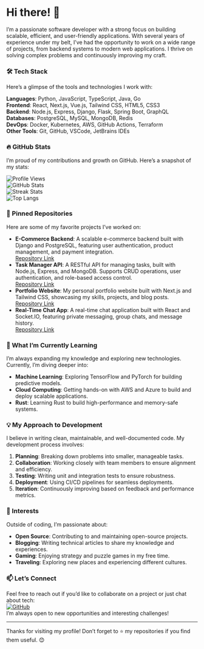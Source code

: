 # Hi there! 👋  

I’m a passionate software developer with a strong focus on building scalable, efficient, and user-friendly applications. With several years of experience under my belt, I’ve had the opportunity to work on a wide range of projects, from backend systems to modern web applications. I thrive on solving complex problems and continuously improving my craft.  

### 🛠️ Tech Stack  
Here’s a glimpse of the tools and technologies I work with:  

**Languages**: Python, JavaScript, TypeScript, Java, Go  
**Frontend**: React, Next.js, Vue.js, Tailwind CSS, HTML5, CSS3  
**Backend**: Node.js, Express, Django, Flask, Spring Boot, GraphQL  
**Databases**: PostgreSQL, MySQL, MongoDB, Redis  
**DevOps**: Docker, Kubernetes, AWS, GitHub Actions, Terraform  
**Other Tools**: Git, GitHub, VSCode, JetBrains IDEs  

### 🔥 GitHub Stats  
I’m proud of my contributions and growth on GitHub. Here’s a snapshot of my stats:  

![Profile Views](https://komarev.com/ghpvc/?username=anitahilmars611&label=Profile+Views&color=brightgreen&style=flat-square)  
![GitHub Stats](https://github-readme-stats.vercel.app/api?username=anitahilmars611&show_icons=true&theme=radical)  
![Streak Stats](https://github-readme-streak-stats.herokuapp.com/?user=anitahilmars611&theme=radical)  
![Top Langs](https://github-readme-stats.vercel.app/api/top-langs/?username=anitahilmars611&layout=compact&theme=radical)  

### 📌 Pinned Repositories  
Here are some of my favorite projects I’ve worked on:  

- **E-Commerce Backend**: A scalable e-commerce backend built with Django and PostgreSQL, featuring user authentication, product management, and payment integration.  
  [Repository Link](https://github.com/anitahilmars611/ecommerce-backend)  
- **Task Manager API**: A RESTful API for managing tasks, built with Node.js, Express, and MongoDB. Supports CRUD operations, user authentication, and role-based access control.  
  [Repository Link](https://github.com/anitahilmars611/task-manager-api)  
- **Portfolio Website**: My personal portfolio website built with Next.js and Tailwind CSS, showcasing my skills, projects, and blog posts.  
  [Repository Link](https://github.com/anitahilmars611/portfolio)  
- **Real-Time Chat App**: A real-time chat application built with React and Socket.IO, featuring private messaging, group chats, and message history.  
  [Repository Link](https://github.com/anitahilmars611/chat-app)  

### 🌱 What I’m Currently Learning  
I’m always expanding my knowledge and exploring new technologies. Currently, I’m diving deeper into:  
- **Machine Learning**: Exploring TensorFlow and PyTorch for building predictive models.  
- **Cloud Computing**: Getting hands-on with AWS and Azure to build and deploy scalable applications.  
- **Rust**: Learning Rust to build high-performance and memory-safe systems.  

### 💡 My Approach to Development  
I believe in writing clean, maintainable, and well-documented code. My development process involves:  
1. **Planning**: Breaking down problems into smaller, manageable tasks.  
2. **Collaboration**: Working closely with team members to ensure alignment and efficiency.  
3. **Testing**: Writing unit and integration tests to ensure robustness.  
4. **Deployment**: Using CI/CD pipelines for seamless deployments.  
5. **Iteration**: Continuously improving based on feedback and performance metrics.  

### 🎯 Interests  
Outside of coding, I’m passionate about:  
- **Open Source**: Contributing to and maintaining open-source projects.  
- **Blogging**: Writing technical articles to share my knowledge and experiences.  
- **Gaming**: Enjoying strategy and puzzle games in my free time.  
- **Traveling**: Exploring new places and experiencing different cultures.  

### 📫 Let’s Connect  
Feel free to reach out if you’d like to collaborate on a project or just chat about tech:  
[![GitHub](https://img.shields.io/badge/GitHub-anitahilmars611-blue?style=flat-square)](https://github.com/anitahilmars611)  
I’m always open to new opportunities and interesting challenges!  

---

Thanks for visiting my profile! Don’t forget to ⭐️ my repositories if you find them useful. 😊
